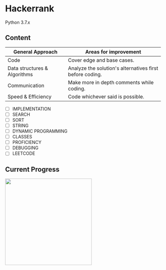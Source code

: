# Hackerrank
Python 3.7.x

## Content 
General Approach  | Areas for improvement
----------------- | ----------------- 
Code              | Cover edge and base cases.
Data structures & Algorithms| Analyze the solution's alternatives first before coding. 
Communication     | Make more in depth comments while coding.
Speed & Efficiency| Code whichever said is possible. 

- [ ] IMPLEMENTATION
- [ ] SEARCH
- [ ] SORT
- [ ] STRING
- [ ] DYNAMIC PROGRAMMING
- [ ] CLASSES
- [ ] PROFICIENCY
- [ ] DEBUGGING
- [ ] LEETCODE

## Current Progress
<img src="https://i.imgur.com/Cm92gYY.png" width="280">
